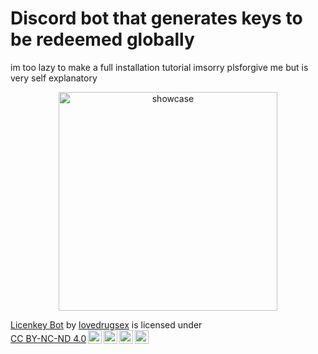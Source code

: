 # Discord bot that generates keys to be redeemed globally

im too lazy to make a full installation tutorial imsorry plsforgive me but is very self explanatory

<p align="center">
  <img src="https://cdn.discordapp.com/attachments/1089626243240050731/1218755037678014504/image.png?ex=6608d114&is=65f65c14&hm=b0776a8cd63f301e46bf7cf9cac94f14140ed894cf71cc8d5e09b3e7c1c2b943&" width="350" title="showcase">
</p>

<p xmlns:cc="http://creativecommons.org/ns#" xmlns:dct="http://purl.org/dc/terms/"><a property="dct:title" rel="cc:attributionURL" href="https://github.com/lovedrugsex/licenkey-bot">Licenkey Bot</a> by <a rel="cc:attributionURL dct:creator" property="cc:attributionName" href="https://github.com/lovedrugsex/">lovedrugsex</a> is licensed under <a href="http://creativecommons.org/licenses/by-nc-nd/4.0/?ref=chooser-v1" target="_blank" rel="license noopener noreferrer" style="display:inline-block;">CC BY-NC-ND 4.0<img style="height:22px!important;margin-left:3px;vertical-align:text-bottom;" src="https://mirrors.creativecommons.org/presskit/icons/cc.svg?ref=chooser-v1"><img style="height:22px!important;margin-left:3px;vertical-align:text-bottom;" src="https://mirrors.creativecommons.org/presskit/icons/by.svg?ref=chooser-v1"><img style="height:22px!important;margin-left:3px;vertical-align:text-bottom;" src="https://mirrors.creativecommons.org/presskit/icons/nc.svg?ref=chooser-v1"><img style="height:22px!important;margin-left:3px;vertical-align:text-bottom;" src="https://mirrors.creativecommons.org/presskit/icons/nd.svg?ref=chooser-v1"></a></p>
